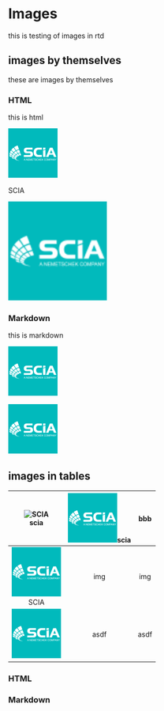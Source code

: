 # Images


this is testing of images in rtd

## images by themselves

these are images by themselves

### HTML


this is html

<p><img src="../docs/assets/1_scia.png" alt="1"></p><p>SCIA</p>

<img src="assets/1_scia.png" width="200" height="200" />

### Markdown

this is markdown

![SCIA](../docs/assets/1_scia.png)

![SCIA](../docs/assets/1_scia.png "SCIA")

## images in tables

| ![SCIA](/assets/1_scia.png)<br>scia |  ![SCIA](assets/1_scia.png)scia |  bbb |
|:----:|:----:|:----:|
| ![SCIA](../docs/assets/1_scia.png)<br>SCIA |  img |  img |
| ![SCIA](../docs/assets/1_scia.png "SCIA") | asdf | asdf |



### HTML


### Markdown

